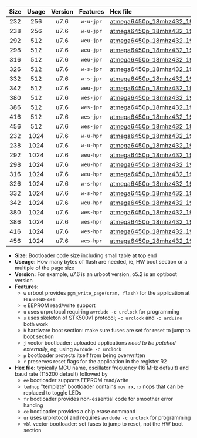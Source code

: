 |Size|Usage|Version|Features|Hex file|
|:-:|:-:|:-:|:-:|:--|
|232|256|u7.6|`w-u-jpr`|[atmega6450p_18mhz432_19200bps_ur_vbl.hex](https://raw.githubusercontent.com/stefanrueger/urboot/main/atmega6450p_18mhz432_19200bps_ur_vbl.hex)|
|238|256|u7.6|`w-u-jpr`|[atmega6450p_18mhz432_19200bps_lednop_ur_vbl.hex](https://raw.githubusercontent.com/stefanrueger/urboot/main/atmega6450p_18mhz432_19200bps_lednop_ur_vbl.hex)|
|292|512|u7.6|`weu-jpr`|[atmega6450p_18mhz432_19200bps_ee_ur_vbl.hex](https://raw.githubusercontent.com/stefanrueger/urboot/main/atmega6450p_18mhz432_19200bps_ee_ur_vbl.hex)|
|298|512|u7.6|`weu-jpr`|[atmega6450p_18mhz432_19200bps_ee_lednop_ur_vbl.hex](https://raw.githubusercontent.com/stefanrueger/urboot/main/atmega6450p_18mhz432_19200bps_ee_lednop_ur_vbl.hex)|
|316|512|u7.6|`weu-jpr`|[atmega6450p_18mhz432_19200bps_ee_lednop_fr_ur_vbl.hex](https://raw.githubusercontent.com/stefanrueger/urboot/main/atmega6450p_18mhz432_19200bps_ee_lednop_fr_ur_vbl.hex)|
|326|512|u7.6|`w-s-jpr`|[atmega6450p_18mhz432_19200bps_vbl.hex](https://raw.githubusercontent.com/stefanrueger/urboot/main/atmega6450p_18mhz432_19200bps_vbl.hex)|
|332|512|u7.6|`w-s-jpr`|[atmega6450p_18mhz432_19200bps_lednop_vbl.hex](https://raw.githubusercontent.com/stefanrueger/urboot/main/atmega6450p_18mhz432_19200bps_lednop_vbl.hex)|
|342|512|u7.6|`weu-jpr`|[atmega6450p_18mhz432_19200bps_ee_lednop_fr_ce_ur_vbl.hex](https://raw.githubusercontent.com/stefanrueger/urboot/main/atmega6450p_18mhz432_19200bps_ee_lednop_fr_ce_ur_vbl.hex)|
|380|512|u7.6|`wes-jpr`|[atmega6450p_18mhz432_19200bps_ee_vbl.hex](https://raw.githubusercontent.com/stefanrueger/urboot/main/atmega6450p_18mhz432_19200bps_ee_vbl.hex)|
|386|512|u7.6|`wes-jpr`|[atmega6450p_18mhz432_19200bps_ee_lednop_vbl.hex](https://raw.githubusercontent.com/stefanrueger/urboot/main/atmega6450p_18mhz432_19200bps_ee_lednop_vbl.hex)|
|416|512|u7.6|`wes-jpr`|[atmega6450p_18mhz432_19200bps_ee_lednop_fr_vbl.hex](https://raw.githubusercontent.com/stefanrueger/urboot/main/atmega6450p_18mhz432_19200bps_ee_lednop_fr_vbl.hex)|
|456|512|u7.6|`wes-jpr`|[atmega6450p_18mhz432_19200bps_ee_lednop_fr_ce_vbl.hex](https://raw.githubusercontent.com/stefanrueger/urboot/main/atmega6450p_18mhz432_19200bps_ee_lednop_fr_ce_vbl.hex)|
|232|1024|u7.6|`w-u-hpr`|[atmega6450p_18mhz432_19200bps_ur.hex](https://raw.githubusercontent.com/stefanrueger/urboot/main/atmega6450p_18mhz432_19200bps_ur.hex)|
|238|1024|u7.6|`w-u-hpr`|[atmega6450p_18mhz432_19200bps_lednop_ur.hex](https://raw.githubusercontent.com/stefanrueger/urboot/main/atmega6450p_18mhz432_19200bps_lednop_ur.hex)|
|292|1024|u7.6|`weu-hpr`|[atmega6450p_18mhz432_19200bps_ee_ur.hex](https://raw.githubusercontent.com/stefanrueger/urboot/main/atmega6450p_18mhz432_19200bps_ee_ur.hex)|
|298|1024|u7.6|`weu-hpr`|[atmega6450p_18mhz432_19200bps_ee_lednop_ur.hex](https://raw.githubusercontent.com/stefanrueger/urboot/main/atmega6450p_18mhz432_19200bps_ee_lednop_ur.hex)|
|316|1024|u7.6|`weu-hpr`|[atmega6450p_18mhz432_19200bps_ee_lednop_fr_ur.hex](https://raw.githubusercontent.com/stefanrueger/urboot/main/atmega6450p_18mhz432_19200bps_ee_lednop_fr_ur.hex)|
|326|1024|u7.6|`w-s-hpr`|[atmega6450p_18mhz432_19200bps.hex](https://raw.githubusercontent.com/stefanrueger/urboot/main/atmega6450p_18mhz432_19200bps.hex)|
|332|1024|u7.6|`w-s-hpr`|[atmega6450p_18mhz432_19200bps_lednop.hex](https://raw.githubusercontent.com/stefanrueger/urboot/main/atmega6450p_18mhz432_19200bps_lednop.hex)|
|342|1024|u7.6|`weu-hpr`|[atmega6450p_18mhz432_19200bps_ee_lednop_fr_ce_ur.hex](https://raw.githubusercontent.com/stefanrueger/urboot/main/atmega6450p_18mhz432_19200bps_ee_lednop_fr_ce_ur.hex)|
|380|1024|u7.6|`wes-hpr`|[atmega6450p_18mhz432_19200bps_ee.hex](https://raw.githubusercontent.com/stefanrueger/urboot/main/atmega6450p_18mhz432_19200bps_ee.hex)|
|386|1024|u7.6|`wes-hpr`|[atmega6450p_18mhz432_19200bps_ee_lednop.hex](https://raw.githubusercontent.com/stefanrueger/urboot/main/atmega6450p_18mhz432_19200bps_ee_lednop.hex)|
|416|1024|u7.6|`wes-hpr`|[atmega6450p_18mhz432_19200bps_ee_lednop_fr.hex](https://raw.githubusercontent.com/stefanrueger/urboot/main/atmega6450p_18mhz432_19200bps_ee_lednop_fr.hex)|
|456|1024|u7.6|`wes-hpr`|[atmega6450p_18mhz432_19200bps_ee_lednop_fr_ce.hex](https://raw.githubusercontent.com/stefanrueger/urboot/main/atmega6450p_18mhz432_19200bps_ee_lednop_fr_ce.hex)|

- **Size:** Bootloader code size including small table at top end
- **Useage:** How many bytes of flash are needed, ie, HW boot section or a multiple of the page size
- **Version:** For example, u7.6 is an urboot version, o5.2 is an optiboot version
- **Features:**
  + `w` urboot provides `pgm_write_page(sram, flash)` for the application at `FLASHEND-4+1`
  + `e` EEPROM read/write support
  + `u` uses urprotocol requiring `avrdude -c urclock` for programming
  + `s` uses skeleton of STK500v1 protocol; `-c urclock` and `-c arduino` both work
  + `h` hardware boot section: make sure fuses are set for reset to jump to boot section
  + `j` vector bootloader: uploaded applications *need to be patched externally*, eg, using `avrdude -c urclock`
  + `p` bootloader protects itself from being overwritten
  + `r` preserves reset flags for the application in the register R2
- **Hex file:** typically MCU name, oscillator frequency (16 MHz default) and baud rate (115200 default) followed by
  + `ee` bootloader supports EEPROM read/write
  + `lednop` "template" bootloader contains `mov rx,rx` nops that can be replaced to toggle LEDs
  + `fr` bootloader provides non-essential code for smoother error handing
  + `ce` bootloader provides a chip erase command
  + `ur` uses urprotocol and requires `avrdude -c urclock` for programming
  + `vbl` vector bootloader: set fuses to jump to reset, not the HW boot section
